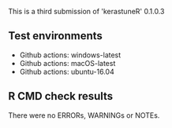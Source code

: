 This is a third submission of 'kerastuneR' 0.1.0.3

## Test environments

* Github actions: windows-latest
* Github actions: macOS-latest
* Github actions: ubuntu-16.04


## R CMD check results

There were no ERRORs, WARNINGs or NOTEs.


